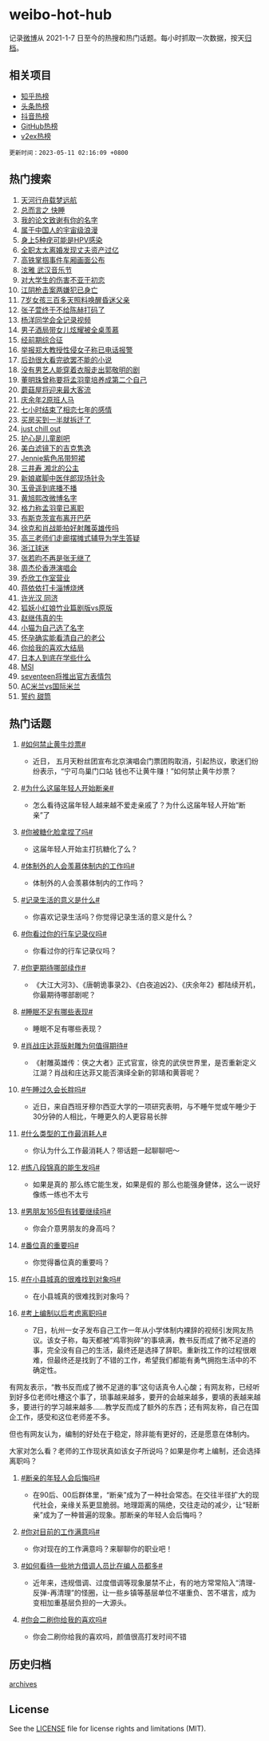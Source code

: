 # weibo-hot-hub

记录[微博](https://www.weibo.com)从 2021-1-7 日至今的热搜和热门话题。每小时抓取一次数据，按天[归档](archives)。

## 相关项目

- [知乎热榜](https://github.com/lonnyzhang423/zhihu-hot-hub)
- [头条热榜](https://github.com/lonnyzhang423/toutiao-hot-hub)
- [抖音热榜](https://github.com/lonnyzhang423/douyin-hot-hub)
- [GitHub热榜](https://github.com/lonnyzhang423/github-hot-hub)
- [v2ex热榜](https://github.com/lonnyzhang423/v2ex-hot-hub)


`更新时间：2023-05-11 02:16:09 +0800`

## 热门搜索

1. [天河行舟载梦远航](https://m.weibo.cn/search?containerid=100103type%3D1%26t%3D10%26q%3D%23%E5%A4%A9%E6%B2%B3%E8%A1%8C%E8%88%9F%E8%BD%BD%E6%A2%A6%E8%BF%9C%E8%88%AA%23&stream_entry_id=51&isnewpage=1&extparam=seat%3D1%26filter_type%3Drealtimehot%26c_type%3D51%26pos%3D0%26stream_entry_id%3D51%26cate%3D10103%26dgr%3D0%26display_time%3D1683742568%26pre_seqid%3D168374256813706406113&luicode=10000011&lfid=106003type%253D25%2526t%253D3%2526disable_hot%253D1%2526filter_type%253Drealtimehot)
1. [总而言之 快睡](https://m.weibo.cn/search?containerid=100103type%3D1%26t%3D10%26q%3D%E6%80%BB%E8%80%8C%E8%A8%80%E4%B9%8B+%E5%BF%AB%E7%9D%A1&stream_entry_id=31&isnewpage=1&extparam=seat%3D1%26lcate%3D5001%26filter_type%3Drealtimehot%26c_type%3D31%26pos%3D0%26realpos%3D1%26cate%3D5001%26dgr%3D0%26band_rank%3D1%26stream_entry_id%3D31%26q%3D%25E6%2580%25BB%25E8%2580%258C%25E8%25A8%2580%25E4%25B9%258B%2520%25E5%25BF%25AB%25E7%259D%25A1%26flag%3D2%26display_time%3D1683742568%26pre_seqid%3D168374256813706406113&luicode=10000011&lfid=106003type%253D25%2526t%253D3%2526disable_hot%253D1%2526filter_type%253Drealtimehot)
1. [我的论文致谢有你的名字](https://m.weibo.cn/search?containerid=100103type%3D1%26t%3D10%26q%3D%23%E6%88%91%E7%9A%84%E8%AE%BA%E6%96%87%E8%87%B4%E8%B0%A2%E6%9C%89%E4%BD%A0%E7%9A%84%E5%90%8D%E5%AD%97%23&stream_entry_id=31&isnewpage=1&extparam=seat%3D1%26lcate%3D5001%26filter_type%3Drealtimehot%26c_type%3D31%26pos%3D1%26realpos%3D2%26cate%3D5001%26dgr%3D0%26band_rank%3D2%26stream_entry_id%3D31%26q%3D%2523%25E6%2588%2591%25E7%259A%2584%25E8%25AE%25BA%25E6%2596%2587%25E8%2587%25B4%25E8%25B0%25A2%25E6%259C%2589%25E4%25BD%25A0%25E7%259A%2584%25E5%2590%258D%25E5%25AD%2597%2523%26flag%3D1%26display_time%3D1683742568%26pre_seqid%3D168374256813706406113&luicode=10000011&lfid=106003type%253D25%2526t%253D3%2526disable_hot%253D1%2526filter_type%253Drealtimehot)
1. [属于中国人的宇宙级浪漫](https://m.weibo.cn/search?containerid=100103type%3D1%26t%3D10%26q%3D%23%E5%B1%9E%E4%BA%8E%E4%B8%AD%E5%9B%BD%E4%BA%BA%E7%9A%84%E5%AE%87%E5%AE%99%E7%BA%A7%E6%B5%AA%E6%BC%AB%23&stream_entry_id=31&isnewpage=1&extparam=seat%3D1%26lcate%3D5001%26filter_type%3Drealtimehot%26c_type%3D31%26pos%3D2%26realpos%3D3%26cate%3D5001%26dgr%3D0%26band_rank%3D3%26stream_entry_id%3D31%26q%3D%2523%25E5%25B1%259E%25E4%25BA%258E%25E4%25B8%25AD%25E5%259B%25BD%25E4%25BA%25BA%25E7%259A%2584%25E5%25AE%2587%25E5%25AE%2599%25E7%25BA%25A7%25E6%25B5%25AA%25E6%25BC%25AB%2523%26flag%3D0%26display_time%3D1683742568%26pre_seqid%3D168374256813706406113&luicode=10000011&lfid=106003type%253D25%2526t%253D3%2526disable_hot%253D1%2526filter_type%253Drealtimehot)
1. [身上5种疣可能是HPV感染](https://m.weibo.cn/search?containerid=100103type%3D1%26t%3D10%26q%3D%23%E8%BA%AB%E4%B8%8A5%E7%A7%8D%E7%96%A3%E5%8F%AF%E8%83%BD%E6%98%AFHPV%E6%84%9F%E6%9F%93%23&stream_entry_id=31&isnewpage=1&extparam=seat%3D1%26lcate%3D5001%26filter_type%3Drealtimehot%26c_type%3D31%26pos%3D3%26realpos%3D4%26cate%3D5001%26dgr%3D0%26band_rank%3D4%26stream_entry_id%3D31%26q%3D%2523%25E8%25BA%25AB%25E4%25B8%258A5%25E7%25A7%258D%25E7%2596%25A3%25E5%258F%25AF%25E8%2583%25BD%25E6%2598%25AFHPV%25E6%2584%259F%25E6%259F%2593%2523%26flag%3D0%26display_time%3D1683742568%26pre_seqid%3D168374256813706406113&luicode=10000011&lfid=106003type%253D25%2526t%253D3%2526disable_hot%253D1%2526filter_type%253Drealtimehot)
1. [全职太太离婚发现丈夫资产过亿](https://m.weibo.cn/search?containerid=100103type%3D1%26t%3D10%26q%3D%23%E5%85%A8%E8%81%8C%E5%A4%AA%E5%A4%AA%E7%A6%BB%E5%A9%9A%E5%8F%91%E7%8E%B0%E4%B8%88%E5%A4%AB%E8%B5%84%E4%BA%A7%E8%BF%87%E4%BA%BF%23&stream_entry_id=31&isnewpage=1&extparam=seat%3D1%26lcate%3D5001%26filter_type%3Drealtimehot%26c_type%3D31%26pos%3D4%26realpos%3D5%26cate%3D5001%26dgr%3D0%26band_rank%3D5%26stream_entry_id%3D31%26q%3D%2523%25E5%2585%25A8%25E8%2581%258C%25E5%25A4%25AA%25E5%25A4%25AA%25E7%25A6%25BB%25E5%25A9%259A%25E5%258F%2591%25E7%258E%25B0%25E4%25B8%2588%25E5%25A4%25AB%25E8%25B5%2584%25E4%25BA%25A7%25E8%25BF%2587%25E4%25BA%25BF%2523%26flag%3D0%26display_time%3D1683742568%26pre_seqid%3D168374256813706406113&luicode=10000011&lfid=106003type%253D25%2526t%253D3%2526disable_hot%253D1%2526filter_type%253Drealtimehot)
1. [高铁掌掴事件车厢画面公布](https://m.weibo.cn/search?containerid=100103type%3D1%26t%3D10%26q%3D%23%E9%AB%98%E9%93%81%E6%8E%8C%E6%8E%B4%E4%BA%8B%E4%BB%B6%E8%BD%A6%E5%8E%A2%E7%94%BB%E9%9D%A2%E5%85%AC%E5%B8%83%23&stream_entry_id=31&isnewpage=1&extparam=seat%3D1%26lcate%3D5001%26filter_type%3Drealtimehot%26c_type%3D31%26pos%3D5%26realpos%3D6%26cate%3D5001%26dgr%3D0%26band_rank%3D6%26stream_entry_id%3D31%26q%3D%2523%25E9%25AB%2598%25E9%2593%2581%25E6%258E%258C%25E6%258E%25B4%25E4%25BA%258B%25E4%25BB%25B6%25E8%25BD%25A6%25E5%258E%25A2%25E7%2594%25BB%25E9%259D%25A2%25E5%2585%25AC%25E5%25B8%2583%2523%26flag%3D0%26display_time%3D1683742568%26pre_seqid%3D168374256813706406113&luicode=10000011&lfid=106003type%253D25%2526t%253D3%2526disable_hot%253D1%2526filter_type%253Drealtimehot)
1. [泫雅 武汉音乐节](https://m.weibo.cn/search?containerid=100103type%3D1%26t%3D10%26q%3D%E6%B3%AB%E9%9B%85+%E6%AD%A6%E6%B1%89%E9%9F%B3%E4%B9%90%E8%8A%82&stream_entry_id=31&isnewpage=1&extparam=seat%3D1%26lcate%3D5001%26filter_type%3Drealtimehot%26c_type%3D31%26pos%3D6%26realpos%3D7%26cate%3D5001%26dgr%3D0%26band_rank%3D7%26stream_entry_id%3D31%26q%3D%25E6%25B3%25AB%25E9%259B%2585%2520%25E6%25AD%25A6%25E6%25B1%2589%25E9%259F%25B3%25E4%25B9%2590%25E8%258A%2582%26flag%3D0%26display_time%3D1683742568%26pre_seqid%3D168374256813706406113&luicode=10000011&lfid=106003type%253D25%2526t%253D3%2526disable_hot%253D1%2526filter_type%253Drealtimehot)
1. [对大学生的伤害不亚于初恋](https://m.weibo.cn/search?containerid=100103type%3D1%26t%3D10%26q%3D%23%E5%AF%B9%E5%A4%A7%E5%AD%A6%E7%94%9F%E7%9A%84%E4%BC%A4%E5%AE%B3%E4%B8%8D%E4%BA%9A%E4%BA%8E%E5%88%9D%E6%81%8B%23&stream_entry_id=31&isnewpage=1&extparam=seat%3D1%26lcate%3D5001%26filter_type%3Drealtimehot%26c_type%3D31%26pos%3D7%26realpos%3D8%26cate%3D5001%26dgr%3D0%26band_rank%3D8%26stream_entry_id%3D31%26q%3D%2523%25E5%25AF%25B9%25E5%25A4%25A7%25E5%25AD%25A6%25E7%2594%259F%25E7%259A%2584%25E4%25BC%25A4%25E5%25AE%25B3%25E4%25B8%258D%25E4%25BA%259A%25E4%25BA%258E%25E5%2588%259D%25E6%2581%258B%2523%26flag%3D0%26display_time%3D1683742568%26pre_seqid%3D168374256813706406113&luicode=10000011&lfid=106003type%253D25%2526t%253D3%2526disable_hot%253D1%2526filter_type%253Drealtimehot)
1. [江阴枪击案两嫌犯已身亡](https://m.weibo.cn/search?containerid=100103type%3D1%26t%3D10%26q%3D%23%E6%B1%9F%E9%98%B4%E6%9E%AA%E5%87%BB%E6%A1%88%E4%B8%A4%E5%AB%8C%E7%8A%AF%E5%B7%B2%E8%BA%AB%E4%BA%A1%23&stream_entry_id=31&isnewpage=1&extparam=seat%3D1%26lcate%3D5001%26filter_type%3Drealtimehot%26c_type%3D31%26pos%3D8%26realpos%3D9%26cate%3D5001%26dgr%3D0%26band_rank%3D9%26stream_entry_id%3D31%26q%3D%2523%25E6%25B1%259F%25E9%2598%25B4%25E6%259E%25AA%25E5%2587%25BB%25E6%25A1%2588%25E4%25B8%25A4%25E5%25AB%258C%25E7%258A%25AF%25E5%25B7%25B2%25E8%25BA%25AB%25E4%25BA%25A1%2523%26flag%3D0%26display_time%3D1683742568%26pre_seqid%3D168374256813706406113&luicode=10000011&lfid=106003type%253D25%2526t%253D3%2526disable_hot%253D1%2526filter_type%253Drealtimehot)
1. [7岁女孩三百多天照料唤醒昏迷父亲](https://m.weibo.cn/search?containerid=100103type%3D1%26t%3D10%26q%3D%237%E5%B2%81%E5%A5%B3%E5%AD%A9%E4%B8%89%E7%99%BE%E5%A4%9A%E5%A4%A9%E7%85%A7%E6%96%99%E5%94%A4%E9%86%92%E6%98%8F%E8%BF%B7%E7%88%B6%E4%BA%B2%23&stream_entry_id=31&isnewpage=1&extparam=seat%3D1%26lcate%3D5001%26filter_type%3Drealtimehot%26c_type%3D31%26pos%3D9%26realpos%3D10%26cate%3D5001%26dgr%3D0%26band_rank%3D10%26stream_entry_id%3D31%26q%3D%25237%25E5%25B2%2581%25E5%25A5%25B3%25E5%25AD%25A9%25E4%25B8%2589%25E7%2599%25BE%25E5%25A4%259A%25E5%25A4%25A9%25E7%2585%25A7%25E6%2596%2599%25E5%2594%25A4%25E9%2586%2592%25E6%2598%258F%25E8%25BF%25B7%25E7%2588%25B6%25E4%25BA%25B2%2523%26flag%3D1%26display_time%3D1683742568%26pre_seqid%3D168374256813706406113&luicode=10000011&lfid=106003type%253D25%2526t%253D3%2526disable_hot%253D1%2526filter_type%253Drealtimehot)
1. [张子萱终于不给陈赫打码了](https://m.weibo.cn/search?containerid=100103type%3D1%26t%3D10%26q%3D%23%E5%BC%A0%E5%AD%90%E8%90%B1%E7%BB%88%E4%BA%8E%E4%B8%8D%E7%BB%99%E9%99%88%E8%B5%AB%E6%89%93%E7%A0%81%E4%BA%86%23&stream_entry_id=31&isnewpage=1&extparam=seat%3D1%26lcate%3D5001%26filter_type%3Drealtimehot%26c_type%3D31%26pos%3D10%26realpos%3D11%26cate%3D5001%26dgr%3D0%26band_rank%3D11%26stream_entry_id%3D31%26q%3D%2523%25E5%25BC%25A0%25E5%25AD%2590%25E8%2590%25B1%25E7%25BB%2588%25E4%25BA%258E%25E4%25B8%258D%25E7%25BB%2599%25E9%2599%2588%25E8%25B5%25AB%25E6%2589%2593%25E7%25A0%2581%25E4%25BA%2586%2523%26flag%3D2%26display_time%3D1683742568%26pre_seqid%3D168374256813706406113&luicode=10000011&lfid=106003type%253D25%2526t%253D3%2526disable_hot%253D1%2526filter_type%253Drealtimehot)
1. [杨洋同学会全记录视频](https://m.weibo.cn/search?containerid=100103type%3D1%26t%3D10%26q%3D%23%E6%9D%A8%E6%B4%8B%E5%90%8C%E5%AD%A6%E4%BC%9A%E5%85%A8%E8%AE%B0%E5%BD%95%E8%A7%86%E9%A2%91%23&stream_entry_id=31&isnewpage=1&extparam=seat%3D1%26lcate%3D5001%26filter_type%3Drealtimehot%26c_type%3D31%26pos%3D11%26realpos%3D12%26cate%3D5001%26dgr%3D0%26band_rank%3D12%26stream_entry_id%3D31%26q%3D%2523%25E6%259D%25A8%25E6%25B4%258B%25E5%2590%258C%25E5%25AD%25A6%25E4%25BC%259A%25E5%2585%25A8%25E8%25AE%25B0%25E5%25BD%2595%25E8%25A7%2586%25E9%25A2%2591%2523%26flag%3D2%26display_time%3D1683742568%26pre_seqid%3D168374256813706406113&luicode=10000011&lfid=106003type%253D25%2526t%253D3%2526disable_hot%253D1%2526filter_type%253Drealtimehot)
1. [男子酒局带女儿炫耀被全桌羡慕](https://m.weibo.cn/search?containerid=100103type%3D1%26t%3D10%26q%3D%23%E7%94%B7%E5%AD%90%E9%85%92%E5%B1%80%E5%B8%A6%E5%A5%B3%E5%84%BF%E7%82%AB%E8%80%80%E8%A2%AB%E5%85%A8%E6%A1%8C%E7%BE%A1%E6%85%95%23&stream_entry_id=31&isnewpage=1&extparam=seat%3D1%26lcate%3D5001%26filter_type%3Drealtimehot%26c_type%3D31%26pos%3D12%26realpos%3D13%26cate%3D5001%26dgr%3D0%26band_rank%3D13%26stream_entry_id%3D31%26q%3D%2523%25E7%2594%25B7%25E5%25AD%2590%25E9%2585%2592%25E5%25B1%2580%25E5%25B8%25A6%25E5%25A5%25B3%25E5%2584%25BF%25E7%2582%25AB%25E8%2580%2580%25E8%25A2%25AB%25E5%2585%25A8%25E6%25A1%258C%25E7%25BE%25A1%25E6%2585%2595%2523%26flag%3D0%26display_time%3D1683742568%26pre_seqid%3D168374256813706406113&luicode=10000011&lfid=106003type%253D25%2526t%253D3%2526disable_hot%253D1%2526filter_type%253Drealtimehot)
1. [经前期综合征](https://m.weibo.cn/search?containerid=100103type%3D1%26t%3D10%26q%3D%E7%BB%8F%E5%89%8D%E6%9C%9F%E7%BB%BC%E5%90%88%E5%BE%81&stream_entry_id=31&isnewpage=1&extparam=seat%3D1%26lcate%3D5001%26filter_type%3Drealtimehot%26c_type%3D31%26pos%3D13%26realpos%3D14%26cate%3D5001%26dgr%3D0%26band_rank%3D14%26stream_entry_id%3D31%26q%3D%25E7%25BB%258F%25E5%2589%258D%25E6%259C%259F%25E7%25BB%25BC%25E5%2590%2588%25E5%25BE%2581%26flag%3D0%26display_time%3D1683742568%26pre_seqid%3D168374256813706406113&luicode=10000011&lfid=106003type%253D25%2526t%253D3%2526disable_hot%253D1%2526filter_type%253Drealtimehot)
1. [举报郑大教授性侵女子称已电话报警](https://m.weibo.cn/search?containerid=100103type%3D1%26t%3D10%26q%3D%23%E4%B8%BE%E6%8A%A5%E9%83%91%E5%A4%A7%E6%95%99%E6%8E%88%E6%80%A7%E4%BE%B5%E5%A5%B3%E5%AD%90%E7%A7%B0%E5%B7%B2%E7%94%B5%E8%AF%9D%E6%8A%A5%E8%AD%A6%23&stream_entry_id=31&isnewpage=1&extparam=seat%3D1%26lcate%3D5001%26filter_type%3Drealtimehot%26c_type%3D31%26pos%3D14%26realpos%3D15%26cate%3D5001%26dgr%3D0%26band_rank%3D15%26stream_entry_id%3D31%26q%3D%2523%25E4%25B8%25BE%25E6%258A%25A5%25E9%2583%2591%25E5%25A4%25A7%25E6%2595%2599%25E6%258E%2588%25E6%2580%25A7%25E4%25BE%25B5%25E5%25A5%25B3%25E5%25AD%2590%25E7%25A7%25B0%25E5%25B7%25B2%25E7%2594%25B5%25E8%25AF%259D%25E6%258A%25A5%25E8%25AD%25A6%2523%26flag%3D0%26display_time%3D1683742568%26pre_seqid%3D168374256813706406113&luicode=10000011&lfid=106003type%253D25%2526t%253D3%2526disable_hot%253D1%2526filter_type%253Drealtimehot)
1. [后劲很大看完欲罢不能的小说](https://m.weibo.cn/search?containerid=100103type%3D1%26t%3D10%26q%3D%E5%90%8E%E5%8A%B2%E5%BE%88%E5%A4%A7%E7%9C%8B%E5%AE%8C%E6%AC%B2%E7%BD%A2%E4%B8%8D%E8%83%BD%E7%9A%84%E5%B0%8F%E8%AF%B4&stream_entry_id=31&isnewpage=1&extparam=seat%3D1%26lcate%3D5001%26filter_type%3Drealtimehot%26c_type%3D31%26pos%3D15%26realpos%3D16%26cate%3D5001%26dgr%3D0%26band_rank%3D16%26stream_entry_id%3D31%26q%3D%25E5%2590%258E%25E5%258A%25B2%25E5%25BE%2588%25E5%25A4%25A7%25E7%259C%258B%25E5%25AE%258C%25E6%25AC%25B2%25E7%25BD%25A2%25E4%25B8%258D%25E8%2583%25BD%25E7%259A%2584%25E5%25B0%258F%25E8%25AF%25B4%26flag%3D0%26display_time%3D1683742568%26pre_seqid%3D168374256813706406113&luicode=10000011&lfid=106003type%253D25%2526t%253D3%2526disable_hot%253D1%2526filter_type%253Drealtimehot)
1. [没有男艺人能穿着衣服走出郭敬明的剧](https://m.weibo.cn/search?containerid=100103type%3D1%26t%3D10%26q%3D%23%E6%B2%A1%E6%9C%89%E7%94%B7%E8%89%BA%E4%BA%BA%E8%83%BD%E7%A9%BF%E7%9D%80%E8%A1%A3%E6%9C%8D%E8%B5%B0%E5%87%BA%E9%83%AD%E6%95%AC%E6%98%8E%E7%9A%84%E5%89%A7%23&stream_entry_id=31&isnewpage=1&extparam=seat%3D1%26lcate%3D5001%26filter_type%3Drealtimehot%26c_type%3D31%26pos%3D16%26realpos%3D17%26cate%3D5001%26dgr%3D0%26band_rank%3D17%26stream_entry_id%3D31%26q%3D%2523%25E6%25B2%25A1%25E6%259C%2589%25E7%2594%25B7%25E8%2589%25BA%25E4%25BA%25BA%25E8%2583%25BD%25E7%25A9%25BF%25E7%259D%2580%25E8%25A1%25A3%25E6%259C%258D%25E8%25B5%25B0%25E5%2587%25BA%25E9%2583%25AD%25E6%2595%25AC%25E6%2598%258E%25E7%259A%2584%25E5%2589%25A7%2523%26flag%3D0%26display_time%3D1683742568%26pre_seqid%3D168374256813706406113&luicode=10000011&lfid=106003type%253D25%2526t%253D3%2526disable_hot%253D1%2526filter_type%253Drealtimehot)
1. [董明珠曾称要将孟羽童培养成第二个自己](https://m.weibo.cn/search?containerid=100103type%3D1%26t%3D10%26q%3D%23%E8%91%A3%E6%98%8E%E7%8F%A0%E6%9B%BE%E7%A7%B0%E8%A6%81%E5%B0%86%E5%AD%9F%E7%BE%BD%E7%AB%A5%E5%9F%B9%E5%85%BB%E6%88%90%E7%AC%AC%E4%BA%8C%E4%B8%AA%E8%87%AA%E5%B7%B1%23&stream_entry_id=31&isnewpage=1&extparam=seat%3D1%26lcate%3D5001%26filter_type%3Drealtimehot%26c_type%3D31%26pos%3D17%26realpos%3D18%26cate%3D5001%26dgr%3D0%26band_rank%3D18%26stream_entry_id%3D31%26q%3D%2523%25E8%2591%25A3%25E6%2598%258E%25E7%258F%25A0%25E6%259B%25BE%25E7%25A7%25B0%25E8%25A6%2581%25E5%25B0%2586%25E5%25AD%259F%25E7%25BE%25BD%25E7%25AB%25A5%25E5%259F%25B9%25E5%2585%25BB%25E6%2588%2590%25E7%25AC%25AC%25E4%25BA%258C%25E4%25B8%25AA%25E8%2587%25AA%25E5%25B7%25B1%2523%26flag%3D0%26display_time%3D1683742568%26pre_seqid%3D168374256813706406113&luicode=10000011&lfid=106003type%253D25%2526t%253D3%2526disable_hot%253D1%2526filter_type%253Drealtimehot)
1. [蘑菇屋将迎来最大客流](https://m.weibo.cn/search?containerid=100103type%3D1%26t%3D10%26q%3D%23%E8%98%91%E8%8F%87%E5%B1%8B%E5%B0%86%E8%BF%8E%E6%9D%A5%E6%9C%80%E5%A4%A7%E5%AE%A2%E6%B5%81%23&stream_entry_id=31&isnewpage=1&extparam=seat%3D1%26lcate%3D5001%26filter_type%3Drealtimehot%26c_type%3D31%26pos%3D18%26realpos%3D19%26cate%3D5001%26dgr%3D0%26band_rank%3D19%26stream_entry_id%3D31%26q%3D%2523%25E8%2598%2591%25E8%258F%2587%25E5%25B1%258B%25E5%25B0%2586%25E8%25BF%258E%25E6%259D%25A5%25E6%259C%2580%25E5%25A4%25A7%25E5%25AE%25A2%25E6%25B5%2581%2523%26flag%3D0%26display_time%3D1683742568%26pre_seqid%3D168374256813706406113&luicode=10000011&lfid=106003type%253D25%2526t%253D3%2526disable_hot%253D1%2526filter_type%253Drealtimehot)
1. [庆余年2原班人马](https://m.weibo.cn/search?containerid=100103type%3D1%26t%3D10%26q%3D%E5%BA%86%E4%BD%99%E5%B9%B42%E5%8E%9F%E7%8F%AD%E4%BA%BA%E9%A9%AC&stream_entry_id=31&isnewpage=1&extparam=seat%3D1%26lcate%3D5001%26filter_type%3Drealtimehot%26c_type%3D31%26pos%3D19%26realpos%3D20%26cate%3D5001%26dgr%3D0%26band_rank%3D20%26stream_entry_id%3D31%26q%3D%25E5%25BA%2586%25E4%25BD%2599%25E5%25B9%25B42%25E5%258E%259F%25E7%258F%25AD%25E4%25BA%25BA%25E9%25A9%25AC%26flag%3D0%26display_time%3D1683742568%26pre_seqid%3D168374256813706406113&luicode=10000011&lfid=106003type%253D25%2526t%253D3%2526disable_hot%253D1%2526filter_type%253Drealtimehot)
1. [七小时结束了相恋七年的感情](https://m.weibo.cn/search?containerid=100103type%3D1%26t%3D10%26q%3D%23%E4%B8%83%E5%B0%8F%E6%97%B6%E7%BB%93%E6%9D%9F%E4%BA%86%E7%9B%B8%E6%81%8B%E4%B8%83%E5%B9%B4%E7%9A%84%E6%84%9F%E6%83%85%23&stream_entry_id=31&isnewpage=1&extparam=seat%3D1%26lcate%3D5001%26filter_type%3Drealtimehot%26c_type%3D31%26pos%3D20%26realpos%3D21%26cate%3D5001%26dgr%3D0%26band_rank%3D21%26stream_entry_id%3D31%26q%3D%2523%25E4%25B8%2583%25E5%25B0%258F%25E6%2597%25B6%25E7%25BB%2593%25E6%259D%259F%25E4%25BA%2586%25E7%259B%25B8%25E6%2581%258B%25E4%25B8%2583%25E5%25B9%25B4%25E7%259A%2584%25E6%2584%259F%25E6%2583%2585%2523%26flag%3D0%26display_time%3D1683742568%26pre_seqid%3D168374256813706406113&luicode=10000011&lfid=106003type%253D25%2526t%253D3%2526disable_hot%253D1%2526filter_type%253Drealtimehot)
1. [买房买到一半就拆迁了](https://m.weibo.cn/search?containerid=100103type%3D1%26t%3D10%26q%3D%23%E4%B9%B0%E6%88%BF%E4%B9%B0%E5%88%B0%E4%B8%80%E5%8D%8A%E5%B0%B1%E6%8B%86%E8%BF%81%E4%BA%86%23&stream_entry_id=31&isnewpage=1&extparam=seat%3D1%26lcate%3D5001%26filter_type%3Drealtimehot%26c_type%3D31%26pos%3D21%26realpos%3D22%26cate%3D5001%26dgr%3D0%26band_rank%3D22%26stream_entry_id%3D31%26q%3D%2523%25E4%25B9%25B0%25E6%2588%25BF%25E4%25B9%25B0%25E5%2588%25B0%25E4%25B8%2580%25E5%258D%258A%25E5%25B0%25B1%25E6%258B%2586%25E8%25BF%2581%25E4%25BA%2586%2523%26flag%3D0%26display_time%3D1683742568%26pre_seqid%3D168374256813706406113&luicode=10000011&lfid=106003type%253D25%2526t%253D3%2526disable_hot%253D1%2526filter_type%253Drealtimehot)
1. [just chill out](https://m.weibo.cn/search?containerid=100103type%3D1%26t%3D10%26q%3Djust+chill+out&stream_entry_id=31&isnewpage=1&extparam=seat%3D1%26lcate%3D5001%26filter_type%3Drealtimehot%26c_type%3D31%26pos%3D22%26realpos%3D23%26cate%3D5001%26dgr%3D0%26band_rank%3D23%26stream_entry_id%3D31%26q%3Djust%2520chill%2520out%26flag%3D0%26display_time%3D1683742568%26pre_seqid%3D168374256813706406113&luicode=10000011&lfid=106003type%253D25%2526t%253D3%2526disable_hot%253D1%2526filter_type%253Drealtimehot)
1. [护心是儿童剧吧](https://m.weibo.cn/search?containerid=100103type%3D1%26t%3D10%26q%3D%E6%8A%A4%E5%BF%83%E6%98%AF%E5%84%BF%E7%AB%A5%E5%89%A7%E5%90%A7&stream_entry_id=31&isnewpage=1&extparam=seat%3D1%26lcate%3D5001%26filter_type%3Drealtimehot%26c_type%3D31%26pos%3D23%26realpos%3D24%26cate%3D5001%26dgr%3D0%26band_rank%3D24%26stream_entry_id%3D31%26q%3D%25E6%258A%25A4%25E5%25BF%2583%25E6%2598%25AF%25E5%2584%25BF%25E7%25AB%25A5%25E5%2589%25A7%25E5%2590%25A7%26flag%3D0%26display_time%3D1683742568%26pre_seqid%3D168374256813706406113&luicode=10000011&lfid=106003type%253D25%2526t%253D3%2526disable_hot%253D1%2526filter_type%253Drealtimehot)
1. [美白滤镜下的吉克隽逸](https://m.weibo.cn/search?containerid=100103type%3D1%26t%3D10%26q%3D%23%E7%BE%8E%E7%99%BD%E6%BB%A4%E9%95%9C%E4%B8%8B%E7%9A%84%E5%90%89%E5%85%8B%E9%9A%BD%E9%80%B8%23&stream_entry_id=31&isnewpage=1&extparam=seat%3D1%26lcate%3D5001%26filter_type%3Drealtimehot%26c_type%3D31%26pos%3D24%26realpos%3D25%26cate%3D5001%26dgr%3D0%26band_rank%3D25%26stream_entry_id%3D31%26q%3D%2523%25E7%25BE%258E%25E7%2599%25BD%25E6%25BB%25A4%25E9%2595%259C%25E4%25B8%258B%25E7%259A%2584%25E5%2590%2589%25E5%2585%258B%25E9%259A%25BD%25E9%2580%25B8%2523%26flag%3D0%26display_time%3D1683742568%26pre_seqid%3D168374256813706406113&luicode=10000011&lfid=106003type%253D25%2526t%253D3%2526disable_hot%253D1%2526filter_type%253Drealtimehot)
1. [Jennie紫色吊带短裙](https://m.weibo.cn/search?containerid=100103type%3D1%26t%3D10%26q%3D%23Jennie%E7%B4%AB%E8%89%B2%E5%90%8A%E5%B8%A6%E7%9F%AD%E8%A3%99%23&stream_entry_id=31&isnewpage=1&extparam=seat%3D1%26lcate%3D5001%26filter_type%3Drealtimehot%26c_type%3D31%26pos%3D25%26realpos%3D26%26cate%3D5001%26dgr%3D0%26band_rank%3D26%26stream_entry_id%3D31%26q%3D%2523Jennie%25E7%25B4%25AB%25E8%2589%25B2%25E5%2590%258A%25E5%25B8%25A6%25E7%259F%25AD%25E8%25A3%2599%2523%26flag%3D0%26display_time%3D1683742568%26pre_seqid%3D168374256813706406113&luicode=10000011&lfid=106003type%253D25%2526t%253D3%2526disable_hot%253D1%2526filter_type%253Drealtimehot)
1. [三井寿 湘北的公主](https://m.weibo.cn/search?containerid=100103type%3D1%26t%3D10%26q%3D%E4%B8%89%E4%BA%95%E5%AF%BF+%E6%B9%98%E5%8C%97%E7%9A%84%E5%85%AC%E4%B8%BB&stream_entry_id=31&isnewpage=1&extparam=seat%3D1%26lcate%3D5001%26filter_type%3Drealtimehot%26c_type%3D31%26pos%3D26%26realpos%3D27%26cate%3D5001%26dgr%3D0%26band_rank%3D27%26stream_entry_id%3D31%26q%3D%25E4%25B8%2589%25E4%25BA%2595%25E5%25AF%25BF%2520%25E6%25B9%2598%25E5%258C%2597%25E7%259A%2584%25E5%2585%25AC%25E4%25B8%25BB%26flag%3D0%26display_time%3D1683742568%26pre_seqid%3D168374256813706406113&luicode=10000011&lfid=106003type%253D25%2526t%253D3%2526disable_hot%253D1%2526filter_type%253Drealtimehot)
1. [新娘崴脚中医伴郎现场针灸](https://m.weibo.cn/search?containerid=100103type%3D1%26t%3D10%26q%3D%23%E6%96%B0%E5%A8%98%E5%B4%B4%E8%84%9A%E4%B8%AD%E5%8C%BB%E4%BC%B4%E9%83%8E%E7%8E%B0%E5%9C%BA%E9%92%88%E7%81%B8%23&stream_entry_id=31&isnewpage=1&extparam=seat%3D1%26lcate%3D5001%26filter_type%3Drealtimehot%26c_type%3D31%26pos%3D27%26realpos%3D28%26cate%3D5001%26dgr%3D0%26band_rank%3D28%26stream_entry_id%3D31%26q%3D%2523%25E6%2596%25B0%25E5%25A8%2598%25E5%25B4%25B4%25E8%2584%259A%25E4%25B8%25AD%25E5%258C%25BB%25E4%25BC%25B4%25E9%2583%258E%25E7%258E%25B0%25E5%259C%25BA%25E9%2592%2588%25E7%2581%25B8%2523%26flag%3D1%26display_time%3D1683742568%26pre_seqid%3D168374256813706406113&luicode=10000011&lfid=106003type%253D25%2526t%253D3%2526disable_hot%253D1%2526filter_type%253Drealtimehot)
1. [玉骨遥到底播不播](https://m.weibo.cn/search?containerid=100103type%3D1%26t%3D10%26q%3D%23%E7%8E%89%E9%AA%A8%E9%81%A5%E5%88%B0%E5%BA%95%E6%92%AD%E4%B8%8D%E6%92%AD%23&stream_entry_id=31&isnewpage=1&extparam=seat%3D1%26lcate%3D5001%26filter_type%3Drealtimehot%26c_type%3D31%26pos%3D28%26realpos%3D29%26cate%3D5001%26dgr%3D0%26band_rank%3D29%26stream_entry_id%3D31%26q%3D%2523%25E7%258E%2589%25E9%25AA%25A8%25E9%2581%25A5%25E5%2588%25B0%25E5%25BA%2595%25E6%2592%25AD%25E4%25B8%258D%25E6%2592%25AD%2523%26flag%3D0%26display_time%3D1683742568%26pre_seqid%3D168374256813706406113&luicode=10000011&lfid=106003type%253D25%2526t%253D3%2526disable_hot%253D1%2526filter_type%253Drealtimehot)
1. [黄旭熙改微博名字](https://m.weibo.cn/search?containerid=100103type%3D1%26t%3D10%26q%3D%23%E9%BB%84%E6%97%AD%E7%86%99%E6%94%B9%E5%BE%AE%E5%8D%9A%E5%90%8D%E5%AD%97%23&stream_entry_id=31&isnewpage=1&extparam=seat%3D1%26lcate%3D5001%26filter_type%3Drealtimehot%26c_type%3D31%26pos%3D29%26realpos%3D30%26cate%3D5001%26dgr%3D0%26band_rank%3D30%26stream_entry_id%3D31%26q%3D%2523%25E9%25BB%2584%25E6%2597%25AD%25E7%2586%2599%25E6%2594%25B9%25E5%25BE%25AE%25E5%258D%259A%25E5%2590%258D%25E5%25AD%2597%2523%26flag%3D0%26display_time%3D1683742568%26pre_seqid%3D168374256813706406113&luicode=10000011&lfid=106003type%253D25%2526t%253D3%2526disable_hot%253D1%2526filter_type%253Drealtimehot)
1. [格力称孟羽童已离职](https://m.weibo.cn/search?containerid=100103type%3D1%26t%3D10%26q%3D%23%E6%A0%BC%E5%8A%9B%E7%A7%B0%E5%AD%9F%E7%BE%BD%E7%AB%A5%E5%B7%B2%E7%A6%BB%E8%81%8C%23&stream_entry_id=31&isnewpage=1&extparam=seat%3D1%26lcate%3D5001%26filter_type%3Drealtimehot%26c_type%3D31%26pos%3D30%26realpos%3D31%26cate%3D5001%26dgr%3D0%26band_rank%3D31%26stream_entry_id%3D31%26q%3D%2523%25E6%25A0%25BC%25E5%258A%259B%25E7%25A7%25B0%25E5%25AD%259F%25E7%25BE%25BD%25E7%25AB%25A5%25E5%25B7%25B2%25E7%25A6%25BB%25E8%2581%258C%2523%26flag%3D0%26display_time%3D1683742568%26pre_seqid%3D168374256813706406113&luicode=10000011&lfid=106003type%253D25%2526t%253D3%2526disable_hot%253D1%2526filter_type%253Drealtimehot)
1. [布斯克茨宣布离开巴萨](https://m.weibo.cn/search?containerid=100103type%3D1%26t%3D10%26q%3D%23%E5%B8%83%E6%96%AF%E5%85%8B%E8%8C%A8%E5%AE%A3%E5%B8%83%E7%A6%BB%E5%BC%80%E5%B7%B4%E8%90%A8%23&stream_entry_id=31&isnewpage=1&extparam=seat%3D1%26lcate%3D5001%26filter_type%3Drealtimehot%26c_type%3D31%26pos%3D31%26realpos%3D32%26cate%3D5001%26dgr%3D0%26band_rank%3D32%26stream_entry_id%3D31%26q%3D%2523%25E5%25B8%2583%25E6%2596%25AF%25E5%2585%258B%25E8%258C%25A8%25E5%25AE%25A3%25E5%25B8%2583%25E7%25A6%25BB%25E5%25BC%2580%25E5%25B7%25B4%25E8%2590%25A8%2523%26flag%3D1%26display_time%3D1683742568%26pre_seqid%3D168374256813706406113&luicode=10000011&lfid=106003type%253D25%2526t%253D3%2526disable_hot%253D1%2526filter_type%253Drealtimehot)
1. [徐克和肖战能拍好射雕英雄传吗](https://m.weibo.cn/search?containerid=100103type%3D1%26t%3D10%26q%3D%23%E5%BE%90%E5%85%8B%E5%92%8C%E8%82%96%E6%88%98%E8%83%BD%E6%8B%8D%E5%A5%BD%E5%B0%84%E9%9B%95%E8%8B%B1%E9%9B%84%E4%BC%A0%E5%90%97%23&stream_entry_id=31&isnewpage=1&extparam=seat%3D1%26lcate%3D5001%26filter_type%3Drealtimehot%26c_type%3D31%26pos%3D32%26realpos%3D33%26cate%3D5001%26dgr%3D0%26band_rank%3D33%26stream_entry_id%3D31%26q%3D%2523%25E5%25BE%2590%25E5%2585%258B%25E5%2592%258C%25E8%2582%2596%25E6%2588%2598%25E8%2583%25BD%25E6%258B%258D%25E5%25A5%25BD%25E5%25B0%2584%25E9%259B%2595%25E8%258B%25B1%25E9%259B%2584%25E4%25BC%25A0%25E5%2590%2597%2523%26flag%3D0%26display_time%3D1683742568%26pre_seqid%3D168374256813706406113&luicode=10000011&lfid=106003type%253D25%2526t%253D3%2526disable_hot%253D1%2526filter_type%253Drealtimehot)
1. [高三老师们走廊摆摊式辅导为学生答疑](https://m.weibo.cn/search?containerid=100103type%3D1%26t%3D10%26q%3D%23%E9%AB%98%E4%B8%89%E8%80%81%E5%B8%88%E4%BB%AC%E8%B5%B0%E5%BB%8A%E6%91%86%E6%91%8A%E5%BC%8F%E8%BE%85%E5%AF%BC%E4%B8%BA%E5%AD%A6%E7%94%9F%E7%AD%94%E7%96%91%23&stream_entry_id=31&isnewpage=1&extparam=seat%3D1%26lcate%3D5001%26filter_type%3Drealtimehot%26c_type%3D31%26pos%3D33%26realpos%3D34%26cate%3D5001%26dgr%3D0%26band_rank%3D34%26stream_entry_id%3D31%26q%3D%2523%25E9%25AB%2598%25E4%25B8%2589%25E8%2580%2581%25E5%25B8%2588%25E4%25BB%25AC%25E8%25B5%25B0%25E5%25BB%258A%25E6%2591%2586%25E6%2591%258A%25E5%25BC%258F%25E8%25BE%2585%25E5%25AF%25BC%25E4%25B8%25BA%25E5%25AD%25A6%25E7%2594%259F%25E7%25AD%2594%25E7%2596%2591%2523%26flag%3D1%26display_time%3D1683742568%26pre_seqid%3D168374256813706406113&luicode=10000011&lfid=106003type%253D25%2526t%253D3%2526disable_hot%253D1%2526filter_type%253Drealtimehot)
1. [浙江球迷](https://m.weibo.cn/search?containerid=100103type%3D1%26t%3D10%26q%3D%E6%B5%99%E6%B1%9F%E7%90%83%E8%BF%B7&stream_entry_id=31&isnewpage=1&extparam=seat%3D1%26lcate%3D5001%26filter_type%3Drealtimehot%26c_type%3D31%26pos%3D34%26realpos%3D35%26cate%3D5001%26dgr%3D0%26band_rank%3D35%26stream_entry_id%3D31%26q%3D%25E6%25B5%2599%25E6%25B1%259F%25E7%2590%2583%25E8%25BF%25B7%26flag%3D0%26display_time%3D1683742568%26pre_seqid%3D168374256813706406113&luicode=10000011&lfid=106003type%253D25%2526t%253D3%2526disable_hot%253D1%2526filter_type%253Drealtimehot)
1. [张若昀不再是张无继了](https://m.weibo.cn/search?containerid=100103type%3D1%26t%3D10%26q%3D%23%E5%BC%A0%E8%8B%A5%E6%98%80%E4%B8%8D%E5%86%8D%E6%98%AF%E5%BC%A0%E6%97%A0%E7%BB%A7%E4%BA%86%23&stream_entry_id=31&isnewpage=1&extparam=seat%3D1%26lcate%3D5001%26filter_type%3Drealtimehot%26c_type%3D31%26pos%3D35%26realpos%3D36%26cate%3D5001%26dgr%3D0%26band_rank%3D36%26stream_entry_id%3D31%26q%3D%2523%25E5%25BC%25A0%25E8%258B%25A5%25E6%2598%2580%25E4%25B8%258D%25E5%2586%258D%25E6%2598%25AF%25E5%25BC%25A0%25E6%2597%25A0%25E7%25BB%25A7%25E4%25BA%2586%2523%26flag%3D0%26display_time%3D1683742568%26pre_seqid%3D168374256813706406113&luicode=10000011&lfid=106003type%253D25%2526t%253D3%2526disable_hot%253D1%2526filter_type%253Drealtimehot)
1. [周杰伦香港演唱会](https://m.weibo.cn/search?containerid=100103type%3D1%26t%3D10%26q%3D%E5%91%A8%E6%9D%B0%E4%BC%A6%E9%A6%99%E6%B8%AF%E6%BC%94%E5%94%B1%E4%BC%9A&stream_entry_id=31&isnewpage=1&extparam=seat%3D1%26lcate%3D5001%26filter_type%3Drealtimehot%26c_type%3D31%26pos%3D36%26realpos%3D37%26cate%3D5001%26dgr%3D0%26band_rank%3D37%26stream_entry_id%3D31%26q%3D%25E5%2591%25A8%25E6%259D%25B0%25E4%25BC%25A6%25E9%25A6%2599%25E6%25B8%25AF%25E6%25BC%2594%25E5%2594%25B1%25E4%25BC%259A%26flag%3D0%26display_time%3D1683742568%26pre_seqid%3D168374256813706406113&luicode=10000011&lfid=106003type%253D25%2526t%253D3%2526disable_hot%253D1%2526filter_type%253Drealtimehot)
1. [乔欣工作室营业](https://m.weibo.cn/search?containerid=100103type%3D1%26t%3D10%26q%3D%23%E4%B9%94%E6%AC%A3%E5%B7%A5%E4%BD%9C%E5%AE%A4%E8%90%A5%E4%B8%9A%23&stream_entry_id=31&isnewpage=1&extparam=seat%3D1%26lcate%3D5001%26filter_type%3Drealtimehot%26c_type%3D31%26pos%3D37%26realpos%3D38%26cate%3D5001%26dgr%3D0%26band_rank%3D38%26stream_entry_id%3D31%26q%3D%2523%25E4%25B9%2594%25E6%25AC%25A3%25E5%25B7%25A5%25E4%25BD%259C%25E5%25AE%25A4%25E8%2590%25A5%25E4%25B8%259A%2523%26flag%3D0%26display_time%3D1683742568%26pre_seqid%3D168374256813706406113&luicode=10000011&lfid=106003type%253D25%2526t%253D3%2526disable_hot%253D1%2526filter_type%253Drealtimehot)
1. [蒋依依打卡淄博烧烤](https://m.weibo.cn/search?containerid=100103type%3D1%26t%3D10%26q%3D%23%E8%92%8B%E4%BE%9D%E4%BE%9D%E6%89%93%E5%8D%A1%E6%B7%84%E5%8D%9A%E7%83%A7%E7%83%A4%23&stream_entry_id=31&isnewpage=1&extparam=seat%3D1%26lcate%3D5001%26filter_type%3Drealtimehot%26c_type%3D31%26pos%3D38%26realpos%3D39%26cate%3D5001%26dgr%3D0%26band_rank%3D39%26stream_entry_id%3D31%26q%3D%2523%25E8%2592%258B%25E4%25BE%259D%25E4%25BE%259D%25E6%2589%2593%25E5%258D%25A1%25E6%25B7%2584%25E5%258D%259A%25E7%2583%25A7%25E7%2583%25A4%2523%26flag%3D0%26display_time%3D1683742568%26pre_seqid%3D168374256813706406113&luicode=10000011&lfid=106003type%253D25%2526t%253D3%2526disable_hot%253D1%2526filter_type%253Drealtimehot)
1. [许光汉 同济](https://m.weibo.cn/search?containerid=100103type%3D1%26t%3D10%26q%3D%E8%AE%B8%E5%85%89%E6%B1%89+%E5%90%8C%E6%B5%8E&stream_entry_id=31&isnewpage=1&extparam=seat%3D1%26lcate%3D5001%26filter_type%3Drealtimehot%26c_type%3D31%26pos%3D39%26realpos%3D40%26cate%3D5001%26dgr%3D0%26band_rank%3D40%26stream_entry_id%3D31%26q%3D%25E8%25AE%25B8%25E5%2585%2589%25E6%25B1%2589%2520%25E5%2590%258C%25E6%25B5%258E%26flag%3D0%26display_time%3D1683742568%26pre_seqid%3D168374256813706406113&luicode=10000011&lfid=106003type%253D25%2526t%253D3%2526disable_hot%253D1%2526filter_type%253Drealtimehot)
1. [狐妖小红娘竹业篇剧版vs原版](https://m.weibo.cn/search?containerid=100103type%3D1%26t%3D10%26q%3D%23%E7%8B%90%E5%A6%96%E5%B0%8F%E7%BA%A2%E5%A8%98%E7%AB%B9%E4%B8%9A%E7%AF%87%E5%89%A7%E7%89%88vs%E5%8E%9F%E7%89%88%23&stream_entry_id=31&isnewpage=1&extparam=seat%3D1%26lcate%3D5001%26filter_type%3Drealtimehot%26c_type%3D31%26pos%3D40%26realpos%3D41%26cate%3D5001%26dgr%3D0%26band_rank%3D41%26stream_entry_id%3D31%26q%3D%2523%25E7%258B%2590%25E5%25A6%2596%25E5%25B0%258F%25E7%25BA%25A2%25E5%25A8%2598%25E7%25AB%25B9%25E4%25B8%259A%25E7%25AF%2587%25E5%2589%25A7%25E7%2589%2588vs%25E5%258E%259F%25E7%2589%2588%2523%26flag%3D0%26display_time%3D1683742568%26pre_seqid%3D168374256813706406113&luicode=10000011&lfid=106003type%253D25%2526t%253D3%2526disable_hot%253D1%2526filter_type%253Drealtimehot)
1. [赵继伟真的牛](https://m.weibo.cn/search?containerid=100103type%3D1%26t%3D10%26q%3D%E8%B5%B5%E7%BB%A7%E4%BC%9F%E7%9C%9F%E7%9A%84%E7%89%9B&stream_entry_id=31&isnewpage=1&extparam=seat%3D1%26lcate%3D5001%26filter_type%3Drealtimehot%26c_type%3D31%26pos%3D41%26realpos%3D42%26cate%3D5001%26dgr%3D0%26band_rank%3D42%26stream_entry_id%3D31%26q%3D%25E8%25B5%25B5%25E7%25BB%25A7%25E4%25BC%259F%25E7%259C%259F%25E7%259A%2584%25E7%2589%259B%26flag%3D0%26display_time%3D1683742568%26pre_seqid%3D168374256813706406113&luicode=10000011&lfid=106003type%253D25%2526t%253D3%2526disable_hot%253D1%2526filter_type%253Drealtimehot)
1. [小猫为自己选了名字](https://m.weibo.cn/search?containerid=100103type%3D1%26t%3D10%26q%3D%E5%B0%8F%E7%8C%AB%E4%B8%BA%E8%87%AA%E5%B7%B1%E9%80%89%E4%BA%86%E5%90%8D%E5%AD%97&stream_entry_id=31&isnewpage=1&extparam=seat%3D1%26lcate%3D5001%26filter_type%3Drealtimehot%26c_type%3D31%26pos%3D42%26realpos%3D43%26cate%3D5001%26dgr%3D0%26band_rank%3D43%26stream_entry_id%3D31%26q%3D%25E5%25B0%258F%25E7%258C%25AB%25E4%25B8%25BA%25E8%2587%25AA%25E5%25B7%25B1%25E9%2580%2589%25E4%25BA%2586%25E5%2590%258D%25E5%25AD%2597%26flag%3D0%26display_time%3D1683742568%26pre_seqid%3D168374256813706406113&luicode=10000011&lfid=106003type%253D25%2526t%253D3%2526disable_hot%253D1%2526filter_type%253Drealtimehot)
1. [怀孕确实能看清自己的老公](https://m.weibo.cn/search?containerid=100103type%3D1%26t%3D10%26q%3D%23%E6%80%80%E5%AD%95%E7%A1%AE%E5%AE%9E%E8%83%BD%E7%9C%8B%E6%B8%85%E8%87%AA%E5%B7%B1%E7%9A%84%E8%80%81%E5%85%AC%23&stream_entry_id=31&isnewpage=1&extparam=seat%3D1%26lcate%3D5001%26filter_type%3Drealtimehot%26c_type%3D31%26pos%3D43%26realpos%3D44%26cate%3D5001%26dgr%3D0%26band_rank%3D44%26stream_entry_id%3D31%26q%3D%2523%25E6%2580%2580%25E5%25AD%2595%25E7%25A1%25AE%25E5%25AE%259E%25E8%2583%25BD%25E7%259C%258B%25E6%25B8%2585%25E8%2587%25AA%25E5%25B7%25B1%25E7%259A%2584%25E8%2580%2581%25E5%2585%25AC%2523%26flag%3D0%26display_time%3D1683742568%26pre_seqid%3D168374256813706406113&luicode=10000011&lfid=106003type%253D25%2526t%253D3%2526disable_hot%253D1%2526filter_type%253Drealtimehot)
1. [你给我的喜欢大结局](https://m.weibo.cn/search?containerid=100103type%3D1%26t%3D10%26q%3D%23%E4%BD%A0%E7%BB%99%E6%88%91%E7%9A%84%E5%96%9C%E6%AC%A2%E5%A4%A7%E7%BB%93%E5%B1%80%23&stream_entry_id=31&isnewpage=1&extparam=seat%3D1%26lcate%3D5001%26filter_type%3Drealtimehot%26c_type%3D31%26pos%3D44%26realpos%3D45%26cate%3D5001%26dgr%3D0%26band_rank%3D45%26stream_entry_id%3D31%26q%3D%2523%25E4%25BD%25A0%25E7%25BB%2599%25E6%2588%2591%25E7%259A%2584%25E5%2596%259C%25E6%25AC%25A2%25E5%25A4%25A7%25E7%25BB%2593%25E5%25B1%2580%2523%26flag%3D0%26display_time%3D1683742568%26pre_seqid%3D168374256813706406113&luicode=10000011&lfid=106003type%253D25%2526t%253D3%2526disable_hot%253D1%2526filter_type%253Drealtimehot)
1. [日本人到底在学些什么](https://m.weibo.cn/search?containerid=100103type%3D1%26t%3D10%26q%3D%E6%97%A5%E6%9C%AC%E4%BA%BA%E5%88%B0%E5%BA%95%E5%9C%A8%E5%AD%A6%E4%BA%9B%E4%BB%80%E4%B9%88&stream_entry_id=31&isnewpage=1&extparam=seat%3D1%26lcate%3D5001%26filter_type%3Drealtimehot%26c_type%3D31%26pos%3D45%26realpos%3D46%26cate%3D5001%26dgr%3D0%26band_rank%3D46%26stream_entry_id%3D31%26q%3D%25E6%2597%25A5%25E6%259C%25AC%25E4%25BA%25BA%25E5%2588%25B0%25E5%25BA%2595%25E5%259C%25A8%25E5%25AD%25A6%25E4%25BA%259B%25E4%25BB%2580%25E4%25B9%2588%26flag%3D1%26display_time%3D1683742568%26pre_seqid%3D168374256813706406113&luicode=10000011&lfid=106003type%253D25%2526t%253D3%2526disable_hot%253D1%2526filter_type%253Drealtimehot)
1. [MSI](https://m.weibo.cn/search?containerid=100103type%3D1%26t%3D10%26q%3DMSI&stream_entry_id=31&isnewpage=1&extparam=seat%3D1%26lcate%3D5001%26filter_type%3Drealtimehot%26c_type%3D31%26pos%3D46%26realpos%3D47%26cate%3D5001%26dgr%3D0%26band_rank%3D47%26stream_entry_id%3D31%26q%3DMSI%26flag%3D0%26display_time%3D1683742568%26pre_seqid%3D168374256813706406113&luicode=10000011&lfid=106003type%253D25%2526t%253D3%2526disable_hot%253D1%2526filter_type%253Drealtimehot)
1. [seventeen将推出官方表情包](https://m.weibo.cn/search?containerid=100103type%3D1%26t%3D10%26q%3D%23seventeen%E5%B0%86%E6%8E%A8%E5%87%BA%E5%AE%98%E6%96%B9%E8%A1%A8%E6%83%85%E5%8C%85%23&stream_entry_id=31&isnewpage=1&extparam=seat%3D1%26lcate%3D5001%26filter_type%3Drealtimehot%26c_type%3D31%26pos%3D47%26realpos%3D48%26cate%3D5001%26dgr%3D0%26band_rank%3D48%26stream_entry_id%3D31%26q%3D%2523seventeen%25E5%25B0%2586%25E6%258E%25A8%25E5%2587%25BA%25E5%25AE%2598%25E6%2596%25B9%25E8%25A1%25A8%25E6%2583%2585%25E5%258C%2585%2523%26flag%3D0%26display_time%3D1683742568%26pre_seqid%3D168374256813706406113&luicode=10000011&lfid=106003type%253D25%2526t%253D3%2526disable_hot%253D1%2526filter_type%253Drealtimehot)
1. [AC米兰vs国际米兰](https://m.weibo.cn/search?containerid=100103type%3D1%26t%3D10%26q%3D%23AC%E7%B1%B3%E5%85%B0vs%E5%9B%BD%E9%99%85%E7%B1%B3%E5%85%B0%23&stream_entry_id=31&isnewpage=1&extparam=seat%3D1%26lcate%3D5001%26filter_type%3Drealtimehot%26c_type%3D31%26pos%3D48%26realpos%3D49%26cate%3D5001%26dgr%3D0%26band_rank%3D49%26stream_entry_id%3D31%26q%3D%2523AC%25E7%25B1%25B3%25E5%2585%25B0vs%25E5%259B%25BD%25E9%2599%2585%25E7%25B1%25B3%25E5%2585%25B0%2523%26flag%3D1%26display_time%3D1683742568%26pre_seqid%3D168374256813706406113&luicode=10000011&lfid=106003type%253D25%2526t%253D3%2526disable_hot%253D1%2526filter_type%253Drealtimehot)
1. [誓约 甜筒](https://m.weibo.cn/search?containerid=100103type%3D1%26t%3D10%26q%3D%E8%AA%93%E7%BA%A6+%E7%94%9C%E7%AD%92&stream_entry_id=31&isnewpage=1&extparam=seat%3D1%26lcate%3D5001%26filter_type%3Drealtimehot%26c_type%3D31%26pos%3D49%26realpos%3D50%26cate%3D5001%26dgr%3D0%26band_rank%3D50%26stream_entry_id%3D31%26q%3D%25E8%25AA%2593%25E7%25BA%25A6%2520%25E7%2594%259C%25E7%25AD%2592%26flag%3D0%26display_time%3D1683742568%26pre_seqid%3D168374256813706406113&luicode=10000011&lfid=106003type%253D25%2526t%253D3%2526disable_hot%253D1%2526filter_type%253Drealtimehot)

## 热门话题

1. [#如何禁止黄牛炒票#](https://m.weibo.cn/search?containerid=231522type%3D1%26t%3D10%26q%3D%23%E5%A6%82%E4%BD%95%E7%A6%81%E6%AD%A2%E9%BB%84%E7%89%9B%E7%82%92%E7%A5%A8%23&stream_entry_id=128&isnewpage=1&extparam=seat%3D1%26lcate%3D5004%26unitid%3D1683631659342%26c_type%3D128%26pos%3D1-0-0%26cate%3D5004%26dgr%3D0%26display_time%3D1683742569%26pre_seqid%3D16837425695179209593&luicode=10000011&lfid=231648_-_4)
    - 近日， 五月天粉丝团宣布北京演唱会门票团购取消，引起热议，歌迷们纷纷表示，“宁可鸟巢门口站 钱也不让黄牛赚！”如何禁止黄牛炒票？

1. [#为什么这届年轻人开始断亲#](https://m.weibo.cn/search?containerid=231522type%3D1%26t%3D10%26q%3D%23%E4%B8%BA%E4%BB%80%E4%B9%88%E8%BF%99%E5%B1%8A%E5%B9%B4%E8%BD%BB%E4%BA%BA%E5%BC%80%E5%A7%8B%E6%96%AD%E4%BA%B2%23&stream_entry_id=128&isnewpage=1&extparam=seat%3D1%26lcate%3D5004%26unitid%3D1683601057607%26c_type%3D128%26pos%3D1-0-1%26cate%3D5004%26dgr%3D0%26display_time%3D1683742569%26pre_seqid%3D16837425695179209593&luicode=10000011&lfid=231648_-_4)
    - 怎么看待这届年轻人越来越不爱走亲戚了？为什么这届年轻人开始“断亲”了

1. [#你被糖化脸拿捏了吗#](https://m.weibo.cn/search?containerid=231522type%3D1%26t%3D10%26q%3D%23%E4%BD%A0%E8%A2%AB%E7%B3%96%E5%8C%96%E8%84%B8%E6%8B%BF%E6%8D%8F%E4%BA%86%E5%90%97%23&stream_entry_id=128&isnewpage=1&extparam=seat%3D1%26lcate%3D5004%26unitid%3D1683688681347%26c_type%3D128%26pos%3D1-0-2%26cate%3D5004%26dgr%3D0%26display_time%3D1683742569%26pre_seqid%3D16837425695179209593&luicode=10000011&lfid=231648_-_4)
    - 这届年轻人开始主打抗糖化了么？

1. [#体制外的人会羡慕体制内的工作吗#](https://m.weibo.cn/search?containerid=231522type%3D1%26t%3D10%26q%3D%23%E4%BD%93%E5%88%B6%E5%A4%96%E7%9A%84%E4%BA%BA%E4%BC%9A%E7%BE%A1%E6%85%95%E4%BD%93%E5%88%B6%E5%86%85%E7%9A%84%E5%B7%A5%E4%BD%9C%E5%90%97%23&stream_entry_id=128&isnewpage=1&extparam=seat%3D1%26lcate%3D5004%26unitid%3D1683596245732%26c_type%3D128%26pos%3D1-0-3%26cate%3D5004%26dgr%3D0%26display_time%3D1683742569%26pre_seqid%3D16837425695179209593&luicode=10000011&lfid=231648_-_4)
    - 体制外的人会羡慕体制内的工作吗？

1. [#记录生活的意义是什么#](https://m.weibo.cn/search?containerid=231522type%3D1%26t%3D10%26q%3D%23%E8%AE%B0%E5%BD%95%E7%94%9F%E6%B4%BB%E7%9A%84%E6%84%8F%E4%B9%89%E6%98%AF%E4%BB%80%E4%B9%88%23&stream_entry_id=128&isnewpage=1&extparam=seat%3D1%26lcate%3D5004%26unitid%3D1683643694371%26c_type%3D128%26pos%3D1-0-4%26cate%3D5004%26dgr%3D0%26display_time%3D1683742569%26pre_seqid%3D16837425695179209593&luicode=10000011&lfid=231648_-_4)
    - 你喜欢记录生活吗？你觉得记录生活的意义是什么？

1. [#你看过你的行车记录仪吗#](https://m.weibo.cn/search?containerid=231522type%3D1%26t%3D10%26q%3D%23%E4%BD%A0%E7%9C%8B%E8%BF%87%E4%BD%A0%E7%9A%84%E8%A1%8C%E8%BD%A6%E8%AE%B0%E5%BD%95%E4%BB%AA%E5%90%97%23&stream_entry_id=128&isnewpage=1&extparam=seat%3D1%26lcate%3D5004%26unitid%3D1683720742045%26c_type%3D128%26pos%3D1-0-5%26cate%3D5004%26dgr%3D0%26display_time%3D1683742569%26pre_seqid%3D16837425695179209593&luicode=10000011&lfid=231648_-_4)
    - 你看过你的行车记录仪吗？

1. [#你更期待哪部续作#](https://m.weibo.cn/search?containerid=231522type%3D1%26t%3D10%26q%3D%23%E4%BD%A0%E6%9B%B4%E6%9C%9F%E5%BE%85%E5%93%AA%E9%83%A8%E7%BB%AD%E4%BD%9C%23&stream_entry_id=128&isnewpage=1&extparam=seat%3D1%26lcate%3D5004%26unitid%3D1683724957575%26c_type%3D128%26pos%3D1-0-6%26cate%3D5004%26dgr%3D0%26display_time%3D1683742569%26pre_seqid%3D16837425695179209593&luicode=10000011&lfid=231648_-_4)
    - 《大江大河3》、《唐朝诡事录2》、《白夜追凶2》、《庆余年2》都陆续开机，你最期待哪部剧呢？

1. [#睡眠不足有哪些表现#](https://m.weibo.cn/search?containerid=231522type%3D1%26t%3D10%26q%3D%23%E7%9D%A1%E7%9C%A0%E4%B8%8D%E8%B6%B3%E6%9C%89%E5%93%AA%E4%BA%9B%E8%A1%A8%E7%8E%B0%23&stream_entry_id=128&isnewpage=1&extparam=seat%3D1%26lcate%3D5004%26unitid%3D1683733363243%26c_type%3D128%26pos%3D1-0-7%26cate%3D5004%26dgr%3D0%26display_time%3D1683742569%26pre_seqid%3D16837425695179209593&luicode=10000011&lfid=231648_-_4)
    - 睡眠不足有哪些表现？

1. [#肖战庄达菲版射雕为何值得期待#](https://m.weibo.cn/search?containerid=231522type%3D1%26t%3D10%26q%3D%23%E8%82%96%E6%88%98%E5%BA%84%E8%BE%BE%E8%8F%B2%E7%89%88%E5%B0%84%E9%9B%95%E4%B8%BA%E4%BD%95%E5%80%BC%E5%BE%97%E6%9C%9F%E5%BE%85%23&stream_entry_id=128&isnewpage=1&extparam=seat%3D1%26lcate%3D5004%26unitid%3D1683689860186%26c_type%3D128%26pos%3D1-0-8%26cate%3D5004%26dgr%3D0%26display_time%3D1683742569%26pre_seqid%3D16837425695179209593&luicode=10000011&lfid=231648_-_4)
    - 《射雕英雄传：侠之大者》正式官宣，徐克的武侠世界里，是否重新定义江湖？肖战和庄达菲又能否演绎全新的郭靖和黄蓉呢？

1. [#午睡过久会长胖吗#](https://m.weibo.cn/search?containerid=231522type%3D1%26t%3D10%26q%3D%23%E5%8D%88%E7%9D%A1%E8%BF%87%E4%B9%85%E4%BC%9A%E9%95%BF%E8%83%96%E5%90%97%23&stream_entry_id=128&isnewpage=1&extparam=seat%3D1%26lcate%3D5004%26unitid%3D1683609460532%26c_type%3D128%26pos%3D1-0-9%26cate%3D5004%26dgr%3D0%26display_time%3D1683742569%26pre_seqid%3D16837425695179209593&luicode=10000011&lfid=231648_-_4)
    - 近日，来自西班牙穆尔西亚大学的一项研究表明，与不睡午觉或午睡少于30分钟的人相比，午睡更久的人更容易长胖

1. [#什么类型的工作最消耗人#](https://m.weibo.cn/search?containerid=231522type%3D1%26t%3D10%26q%3D%23%E4%BB%80%E4%B9%88%E7%B1%BB%E5%9E%8B%E7%9A%84%E5%B7%A5%E4%BD%9C%E6%9C%80%E6%B6%88%E8%80%97%E4%BA%BA%23&stream_entry_id=128&isnewpage=1&extparam=seat%3D1%26lcate%3D5004%26unitid%3D1683706363208%26c_type%3D128%26pos%3D1-0-10%26cate%3D5004%26dgr%3D0%26display_time%3D1683742569%26pre_seqid%3D16837425695179209593&luicode=10000011&lfid=231648_-_4)
    - 你认为什么工作最消耗人？带话题一起聊聊吧～

1. [#练八段锦真的能生发吗#](https://m.weibo.cn/search?containerid=231522type%3D1%26t%3D10%26q%3D%23%E7%BB%83%E5%85%AB%E6%AE%B5%E9%94%A6%E7%9C%9F%E7%9A%84%E8%83%BD%E7%94%9F%E5%8F%91%E5%90%97%23&stream_entry_id=128&isnewpage=1&extparam=seat%3D1%26lcate%3D5004%26unitid%3D1683706951780%26c_type%3D128%26pos%3D1-0-11%26cate%3D5004%26dgr%3D0%26display_time%3D1683742569%26pre_seqid%3D16837425695179209593&luicode=10000011&lfid=231648_-_4)
    - 如果是真的 那么练它能生发，如果是假的 那么也能强身健体，这么一说好像练一练也不太亏

1. [#男朋友165但有钱要继续吗#](https://m.weibo.cn/search?containerid=231522type%3D1%26t%3D10%26q%3D%23%E7%94%B7%E6%9C%8B%E5%8F%8B165%E4%BD%86%E6%9C%89%E9%92%B1%E8%A6%81%E7%BB%A7%E7%BB%AD%E5%90%97%23&stream_entry_id=128&isnewpage=1&extparam=seat%3D1%26lcate%3D5004%26unitid%3D1683627157638%26c_type%3D128%26pos%3D1-0-12%26cate%3D5004%26dgr%3D0%26display_time%3D1683742569%26pre_seqid%3D16837425695179209593&luicode=10000011&lfid=231648_-_4)
    - 你会介意男朋友的身高吗？

1. [#番位真的重要吗#](https://m.weibo.cn/search?containerid=231522type%3D1%26t%3D10%26q%3D%23%E7%95%AA%E4%BD%8D%E7%9C%9F%E7%9A%84%E9%87%8D%E8%A6%81%E5%90%97%23&stream_entry_id=128&isnewpage=1&extparam=seat%3D1%26lcate%3D5004%26unitid%3D1683716532510%26c_type%3D128%26pos%3D1-0-13%26cate%3D5004%26dgr%3D0%26display_time%3D1683742569%26pre_seqid%3D16837425695179209593&luicode=10000011&lfid=231648_-_4)
    - 你觉得番位真的重要吗？

1. [#在小县城真的很难找到对象吗#](https://m.weibo.cn/search?containerid=231522type%3D1%26t%3D10%26q%3D%23%E5%9C%A8%E5%B0%8F%E5%8E%BF%E5%9F%8E%E7%9C%9F%E7%9A%84%E5%BE%88%E9%9A%BE%E6%89%BE%E5%88%B0%E5%AF%B9%E8%B1%A1%E5%90%97%23&stream_entry_id=128&isnewpage=1&extparam=seat%3D1%26lcate%3D5004%26unitid%3D1683627739830%26c_type%3D128%26pos%3D1-0-14%26cate%3D5004%26dgr%3D0%26display_time%3D1683742569%26pre_seqid%3D16837425695179209593&luicode=10000011&lfid=231648_-_4)
    - 在小县城真的很难找到对象吗？

1. [#考上编制以后考虑离职吗#](https://m.weibo.cn/search?containerid=231522type%3D1%26t%3D10%26q%3D%23%E8%80%83%E4%B8%8A%E7%BC%96%E5%88%B6%E4%BB%A5%E5%90%8E%E8%80%83%E8%99%91%E7%A6%BB%E8%81%8C%E5%90%97%23&stream_entry_id=128&isnewpage=1&extparam=seat%3D1%26lcate%3D5004%26unitid%3D1683636173008%26c_type%3D128%26pos%3D1-0-15%26cate%3D5004%26dgr%3D0%26display_time%3D1683742569%26pre_seqid%3D16837425695179209593&luicode=10000011&lfid=231648_-_4)
    - 7日，杭州一女子发布自己工作一年从小学体制内裸辞的视频引发网友热议。该女子称，每天都被“鸡零狗碎”的事填满，教书反而成了微不足道的事，完全没有自己的生活，最终还是选择了辞职。重新找工作的过程很艰难，但最终还是找到了不错的工作，希望我们都能有勇气拥抱生活中的不确定性。

有网友表示，“教书反而成了微不足道的事”这句话真令人心酸；有网友称，已经听到好多位老师吐槽这个事了，琐事越来越多，要开的会越来越多，要填的表越来越多，要进行的学习越来越多……教学反而成了额外的东西；还有网友称，自己在国企工作，感受和这位老师差不多。

但也有网友认为，编制的好处在于稳定，除非能有更好的，还是愿意在体制内。

大家对怎么看？老师的工作现状真如该女子所说吗？如果是你考上编制，还会选择离职吗？

1. [#断亲的年轻人会后悔吗#](https://m.weibo.cn/search?containerid=231522type%3D1%26t%3D10%26q%3D%23%E6%96%AD%E4%BA%B2%E7%9A%84%E5%B9%B4%E8%BD%BB%E4%BA%BA%E4%BC%9A%E5%90%8E%E6%82%94%E5%90%97%23&stream_entry_id=128&isnewpage=1&extparam=seat%3D1%26lcate%3D5004%26unitid%3D1683613666394%26c_type%3D128%26pos%3D1-0-16%26cate%3D5004%26dgr%3D0%26display_time%3D1683742569%26pre_seqid%3D16837425695179209593&luicode=10000011&lfid=231648_-_4)
    - 在90后、00后群体里，“断亲”成为了一种社会常态。在交往半径扩大的现代社会，亲缘关系更显脆弱。地理距离的隔绝，交往走动的减少，让“轻断亲”成为了一种普遍的现象。那断亲的年轻人会后悔吗？

1. [#你对目前的工作满意吗#](https://m.weibo.cn/search?containerid=231522type%3D1%26t%3D10%26q%3D%23%E4%BD%A0%E5%AF%B9%E7%9B%AE%E5%89%8D%E7%9A%84%E5%B7%A5%E4%BD%9C%E6%BB%A1%E6%84%8F%E5%90%97%23&stream_entry_id=128&isnewpage=1&extparam=seat%3D1%26lcate%3D5004%26unitid%3D1683634670037%26c_type%3D128%26pos%3D1-0-17%26cate%3D5004%26dgr%3D0%26display_time%3D1683742569%26pre_seqid%3D16837425695179209593&luicode=10000011&lfid=231648_-_4)
    - 你对现在的工作满意吗？来聊聊你的职业吧！

1. [#如何看待一些地方借调人员比在编人员都多#](https://m.weibo.cn/search?containerid=231522type%3D1%26t%3D10%26q%3D%23%E5%A6%82%E4%BD%95%E7%9C%8B%E5%BE%85%E4%B8%80%E4%BA%9B%E5%9C%B0%E6%96%B9%E5%80%9F%E8%B0%83%E4%BA%BA%E5%91%98%E6%AF%94%E5%9C%A8%E7%BC%96%E4%BA%BA%E5%91%98%E9%83%BD%E5%A4%9A%23&stream_entry_id=128&isnewpage=1&extparam=seat%3D1%26lcate%3D5004%26unitid%3D1683622664205%26c_type%3D128%26pos%3D1-0-18%26cate%3D5004%26dgr%3D0%26display_time%3D1683742569%26pre_seqid%3D16837425695179209593&luicode=10000011&lfid=231648_-_4)
    - 近年来，违规借调、过度借调等现象屡禁不止，有的地方常常陷入“清理-反弹-再清理”的怪圈，让一些乡镇等基层单位不堪重负、苦不堪言，成为变相加重基层负担的一大源头。

1. [#你会二刷你给我的喜欢吗#](https://m.weibo.cn/search?containerid=231522type%3D1%26t%3D10%26q%3D%23%E4%BD%A0%E4%BC%9A%E4%BA%8C%E5%88%B7%E4%BD%A0%E7%BB%99%E6%88%91%E7%9A%84%E5%96%9C%E6%AC%A2%E5%90%97%23&stream_entry_id=128&isnewpage=1&extparam=seat%3D1%26lcate%3D5004%26unitid%3D1683711145388%26c_type%3D128%26pos%3D1-0-19%26cate%3D5004%26dgr%3D0%26display_time%3D1683742569%26pre_seqid%3D16837425695179209593&luicode=10000011&lfid=231648_-_4)
    - 你会二刷你给我的喜欢吗，颜值很高打发时间不错


## 历史归档

[archives](archives)

## License

See the [LICENSE](LICENSE) file for license rights and limitations (MIT).
